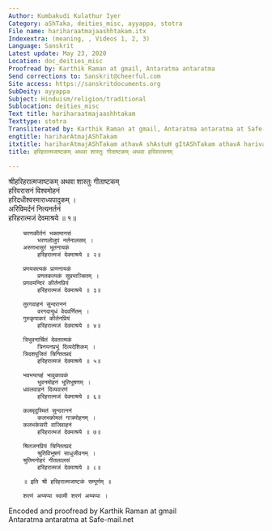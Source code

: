 ```yaml
---
Author: Kumbakudi Kulathur Iyer
Category: aShTaka, deities_misc, ayyappa, stotra
File name: hariharaatmajaashhtakam.itx
Indexextra: (meaning, , Videos 1, 2, 3)
Language: Sanskrit
Latest update: May 23, 2020
Location: doc_deities_misc
Proofread by: Karthik Raman at gmail, Antaratma antaratma
Send corrections to: Sanskrit@cheerful.com
Site access: https://sanskritdocuments.org
SubDeity: ayyappa
Subject: Hinduism/religion/traditional
Sublocation: deities_misc
Text title: hariharaatmajaashhtakam
Texttype: stotra
Transliterated by: Karthik Raman at gmail, Antaratma antaratma at Safe-mail.net
engtitle: hariharAtmajAShTakam
itxtitle: hariharAtmajAShTakam athavA shAstuH gItAShTakam athavA harivarAsanam
title: हरिहरात्मजाष्टकम् अथवा शास्तुः गीताष्टकम् अथवा हरिवरासनम्

---
```

  
 श्रीहरिहरात्मजाष्टकम् अथवा शास्तुः गीताष्टकम्   
        हरिवरासनं विश्वमोहनं  
            हरिदधीश्वरमाराध्यपादुकम् ।  
        अरिविमर्दनं नित्यनर्तनं  
            हरिहरात्मजं देवमाश्रये ॥ १॥  
  
        चरणकीर्तनं भक्तमानसं  
            भरणलोलुपं नर्तनालसम् ।  
        अरुणभासुरं भूतनायकं  
            हरिहरात्मजं देवमाश्रये ॥ २॥  
  
        प्रणयसत्यकं प्राणनायकं  
            प्रणतकल्पकं सुप्रभाञ्चितम् ।  
        प्रणवमन्दिरं कीर्तनप्रियं  
            हरिहरात्मजं देवमाश्रये ॥ ३॥  
  
        तुरगवाहनं सुन्दराननं  
            वरगदायुधं वेदवर्णितम् ।  
        गुरुकृपाकरं कीर्तनप्रियं  
            हरिहरात्मजं देवमाश्रये ॥ ४॥  
  
        त्रिभुवनार्चितं देवतात्मकं  
            त्रिनयनप्रभुं दिव्यदेशिकम् ।  
        त्रिदशपूजितं चिन्तितप्रदं  
            हरिहरात्मजं देवमाश्रये ॥ ५॥  
  
        भवभयापहं भावुकावकं  
            भुवनमोहनं भूतिभूषणम् ।  
        धवलवाहनं दिव्यवारणं  
            हरिहरात्मजं देवमाश्रये ॥ ६॥  
  
        कलमृदुस्मितं सुन्दराननं  
            कलभकोमलं गात्रमोहनम् ।  
        कलभकेसरी वाजिवाहनं  
            हरिहरात्मजं देवमाश्रये ॥ ७॥  
  
        श्रितजनप्रियं चिन्तितप्रदं  
            श्रुतिविभूषणं साधुजीवनम् ।  
        श्रुतिमनोहरं गीतलालसं  
            हरिहरात्मजं देवमाश्रये ॥ ८॥  
  
        ॥ इति श्री हरिहरात्मजाष्टकं सम्पूर्णम् ॥  
  
        शरणं अय्यप्पा स्वामी शरणं अय्यप्पा ।  
  
Encoded and proofread by Karthik Raman at gmail  
Antaratma antaratma at Safe-mail.net  
  
